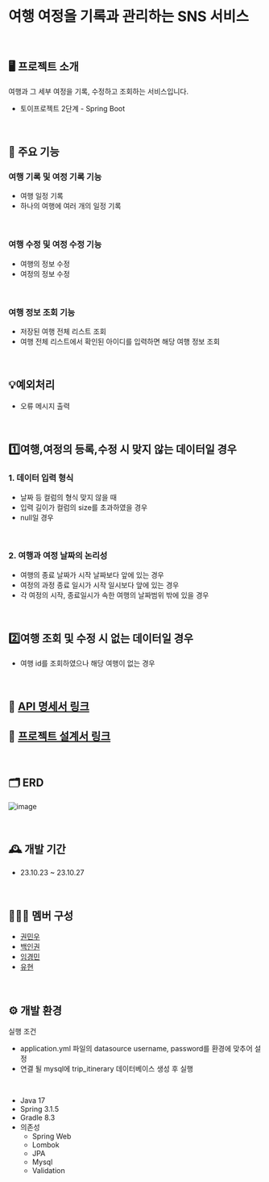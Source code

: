 # **여행 여정을 기록과 관리하는 SNS 서비스**
<br/>


## 🖥️ 프로젝트 소개

여행과 그 세부 여정을 기록, 수정하고 조회하는 서비스입니다.

- 토이프로젝트 2단계 - Spring Boot
  
<br/>


## 📌 주요 기능



### 여행 기록 및 여정 기록 기능

- 여행 일정 기록
- 하나의 여행에 여러 개의 일정 기록
<br/>
  

### 여행 수정 및 여정 수정 기능

- 여행의 정보 수정
- 여정의 정보 수정
<br/>
  

### 여행 정보 조회 기능

- 저장된 여행 전체 리스트 조회
- 여행 전체 리스트에서 확인된 아이디를 입력하면 해당 여행 정보 조회
<br/>

## 💡예외처리



- 오류 메시지 출력

<br/>

## 1️⃣여행,여정의 등록,수정 시 맞지 않는 데이터일 경우

### 1. 데이터 입력 형식

- 날짜 등 컬럼의 형식 맞지 않을 때
- 입력 길이가 컬럼의 size를 초과하였을 경우
- null일 경우
       
<br/>

### 2. 여행과 여정 날짜의 논리성

- 여행의 종료 날짜가 시작 날짜보다 앞에 있는 경우<br/>
- 여정의 과정 종료 일시가 시작 일시보다 앞에 있는 경우<br/>
- 각 여정의 시작, 종료일시가 속한 여행의 날짜범위 밖에 있을 경우<br/>
<br/>

## 2️⃣여행 조회 및 수정 시 없는 데이터일 경우

- 여행 id를 조회하였으나 해당 여행이 없는 경우
<br/>

## 📝 [API 명세서 링크](https://kwonminwoos-organization.gitbook.io/trip-itinerary-project-api/)
## 📝 [프로젝트 설계서 링크](https://brick-freckle-cec.notion.site/2-c7bdf106d0ce4b01b64c8681174f8b4f?pvs=4)

<br/>

## 🗂 ERD

![image](https://github.com/Kwonminwoo/KDT_Y_BE_Toy_Project2_work/assets/132974447/27fa7cbf-51ae-4c3a-9037-597c980233ed)

<br/>

## 🕰️ 개발 기간



- 23.10.23 ~ 23.10.27

<br/>

## 🧑‍🤝‍🧑 멤버 구성



- [권민우](https://github.com/Kwonminwoo)
- [백인권](https://github.com/BackInGone)
- [임경민](https://github.com/pabu-lim)
- [유현](https://github.com/yuhyun1)

<br/>

## ⚙️ 개발 환경

실행 조건
- application.yml 파일의 datasource username, password를 환경에 맞추어 설정
- 연결 될 mysql에 trip_itinerary 데이터베이스 생성 후 실행
<br>

- Java 17
- Spring 3.1.5
- Gradle 8.3
- 의존성
    - Spring Web
    - Lombok
    - JPA
    - Mysql
    - Validation
